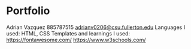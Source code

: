 # Portfolio
Adrian Vazquez
885787515
adrianv0206@csu.fullerton.edu
Languages I used: HTML, CSS
Templates and learnings I used:
https://fontawesome.com/
https://www.w3schools.com/
